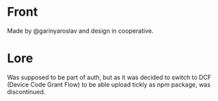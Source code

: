 # Front 
Made by @garinyaroslav and design in cooperative.
# Lore
Was supposed to be part of auth, but as it was decided to switch to DCF (Device Code Grant Flow) to be able upload tickly as npm package, was discontinued.
